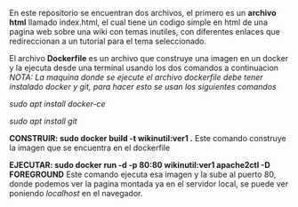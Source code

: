 En este repositorio se encuentran dos archivos, el primero es un **archivo html** llamado index.html, el cual tiene un codigo simple en html de una pagina web sobre una wiki con temas inutiles, con diferentes enlaces que redireccionan a un tutorial para el tema seleccionado.

El archivo **Dockerfile** es un archivo que construye una imagen en un docker y la ejecuta desde una terminal usando los dos comandos a continuacion
*NOTA: La maquina donde se ejecute el archivo dockerfile debe tener instalado docker y git, para hacer esto se usan los siguientes comandos*

*sudo apt install docker-ce*

*sudo apt install git*


**CONSTRUIR: sudo docker build -t wikinutil:ver1 .**
Este comando construye la imagen que se encuentra en el dockerfile


**EJECUTAR: sudo docker run -d -p 80:80 wikinutil:ver1 apache2ctl -D FOREGROUND**
Este comando ejecuta esa imagen y la sube al puerto 80, donde podemos ver la pagina montada ya en el servidor local, se puede ver poniendo *localhost* en el navegador.
